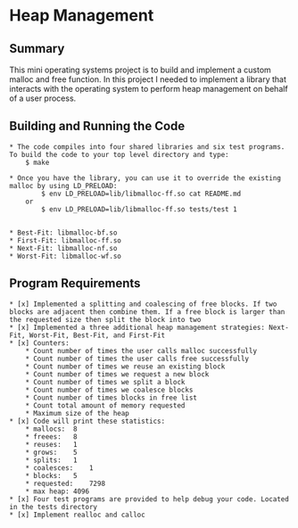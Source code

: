 # Heap Management 


## Summary

This mini operating systems project is to build and implement a custom malloc and free function. In this project I needed to implement a library that interacts with the operating system to perform heap management on behalf of a user process. 




## Building and Running the Code
	* The code compiles into four shared libraries and six test programs. To build the code to your top level directory and type:
		$ make

	* Once you have the library, you can use it to override the existing malloc by using LD_PRELOAD:
			$ env LD_PRELOAD=lib/libmalloc-ff.so cat README.md
		or
			$ env LD_PRELOAD=lib/libmalloc-ff.so tests/test 1


	* Best-Fit: libmalloc-bf.so
	* First-Fit: libmalloc-ff.so
	* Next-Fit: libmalloc-nf.so
	* Worst-Fit: libmalloc-wf.so




## Program Requirements

	* [x] Implemented a splitting and coalescing of free blocks. If two blocks are adjacent then combine them. If a free block is larger than the requested size then split the block into two
	* [x] Implemented a three additional heap management strategies: Next-Fit, Worst-Fit, Best-Fit, and First-Fit
	* [x] Counters:
		* Count number of times the user calls malloc successfully
		* Count number of times the user calls free successfully
		* Count number of times we reuse an existing block 
		* Count number of times we request a new block
		* Count number of times we split a block 
		* Count number of times we coalesce blocks
		* Count number of times blocks in free list
		* Count total amount of memory requested
		* Maximum size of the heap
	* [x] Code will print these statistics:
		* mallocs:	8
		* freees:	8
		* reuses:	1
		* grows:	5
		* splits:	1
		* coalesces:	1
		* blocks:	5
		* requested:	7298
		* max heap:	4096
	* [x] Four test programs are provided to help debug your code. Located in the tests directory
	* [x] Implement realloc and calloc
